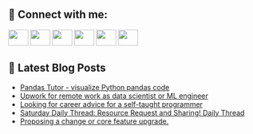 ## 🔎 Connect with me:
[<img height="32" width="40" src="https://cdn.jsdelivr.net/npm/simple-icons@v5/icons/telegram.svg" />](https://t.me/bullbesh)
[<img height="32" width="40" src="https://cdn.jsdelivr.net/npm/simple-icons@v5/icons/vk.svg" />](https://vk.com/bullbesh)
[<img height="32" width="40" src="https://cdn.jsdelivr.net/npm/simple-icons@v5/icons/twitter.svg" />](https://twitter.com/bullbesh1)
[<img height="32" width="40" src="https://cdn.jsdelivr.net/npm/simple-icons@v5/icons/instagram.svg" />](https://www.instagram.com/bullbesh)
[<img height="32" width="40" src="https://cdn.jsdelivr.net/npm/simple-icons@v5/icons/reddit.svg" />](https://www.reddit.com/user/bullbesh)
[<img height="32" width="40" src="https://cdn.jsdelivr.net/npm/simple-icons@v5/icons/youtube.svg" />](https://www.youtube.com/channel/UCtfjRs6uzgq5mfm8S06WTcg)

## 📕 Latest Blog Posts
<!-- BLOG-POST-LIST:START -->
- [Pandas Tutor - visualize Python pandas code](https://www.reddit.com/r/Python/comments/upbhyh/pandas_tutor_visualize_python_pandas_code/)
- [Upwork for remote work as data scientist or ML engineer](https://www.reddit.com/r/Python/comments/up7tkm/upwork_for_remote_work_as_data_scientist_or_ml/)
- [Looking for career advice for a self-taught programmer](https://www.reddit.com/r/Python/comments/up5f2u/looking_for_career_advice_for_a_selftaught/)
- [Saturday Daily Thread: Resource Request and Sharing! Daily Thread](https://www.reddit.com/r/Python/comments/up4vg6/saturday_daily_thread_resource_request_and/)
- [Proposing a change or core feature upgrade.](https://www.reddit.com/r/Python/comments/up2zmu/proposing_a_change_or_core_feature_upgrade/)
<!-- BLOG-POST-LIST:END -->
